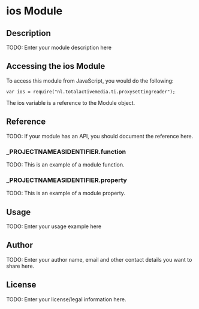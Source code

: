 # ios Module

## Description

TODO: Enter your module description here

## Accessing the ios Module

To access this module from JavaScript, you would do the following:

	var ios = require("nl.totalactivemedia.ti.proxysettingreader");

The ios variable is a reference to the Module object.	

## Reference

TODO: If your module has an API, you should document
the reference here.

### ___PROJECTNAMEASIDENTIFIER__.function

TODO: This is an example of a module function.

### ___PROJECTNAMEASIDENTIFIER__.property

TODO: This is an example of a module property.

## Usage

TODO: Enter your usage example here

## Author

TODO: Enter your author name, email and other contact
details you want to share here. 

## License

TODO: Enter your license/legal information here.

